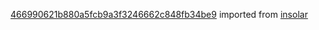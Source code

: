 [466990621b880a5fcb9a3f3246662c848fb34be9](https://github.com/insolar/insolar/commit/466990621b880a5fcb9a3f3246662c848fb34be9) imported from [insolar](https://github.com/insolar/insolar)
